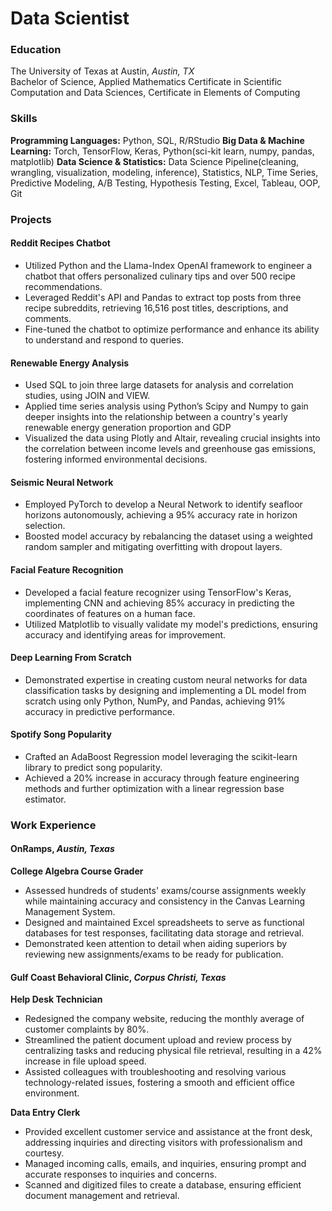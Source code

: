 # Data Scientist

### Education
The University of Texas at Austin, *Austin, TX*   			                             
Bachelor of Science, Applied Mathematics 
Certificate in Scientific Computation and Data Sciences, Certificate in Elements of Computing

### Skills
**Programming Languages:** Python, SQL, R/RStudio
**Big Data & Machine Learning:** Torch, TensorFlow, Keras, Python(sci-kit learn, numpy, pandas, matplotlib)
**Data Science & Statistics:** Data Science Pipeline(cleaning, wrangling, visualization, modeling, inference), Statistics, NLP, Time Series, Predictive Modeling, A/B Testing, Hypothesis Testing, Excel, Tableau, OOP, Git

### Projects

#### Reddit Recipes Chatbot		       					              	   
* Utilized Python and the Llama-Index OpenAI framework to engineer a chatbot that offers personalized culinary tips and over 500 recipe recommendations.
* Leveraged Reddit's API and Pandas to extract top posts from three recipe subreddits, retrieving 16,516 post titles, descriptions, and comments.
* Fine-tuned the chatbot to optimize performance and enhance its ability to understand and respond to queries.	
#### Renewable Energy Analysis		  		      		             
* Used SQL to join three large datasets for analysis and correlation studies, using JOIN and VIEW.
* Applied time series analysis using Python’s Scipy and Numpy to gain deeper insights into the relationship between a country's yearly renewable energy generation proportion and GDP
* Visualized the data using Plotly and Altair, revealing crucial insights into the correlation between income levels and greenhouse gas emissions, fostering informed environmental decisions.
#### Seismic Neural Network     					             	       
* Employed PyTorch to develop a Neural Network to identify seafloor horizons autonomously, achieving a 95% accuracy rate in horizon selection.
* Boosted model accuracy by rebalancing the dataset using a weighted random sampler and mitigating overfitting with dropout layers.
#### Facial Feature Recognition                                                                                   	    
* Developed a facial feature recognizer using TensorFlow's Keras,  implementing CNN and achieving 85% accuracy in predicting the coordinates of features on a human face.
* Utilized Matplotlib to visually validate my model's predictions, ensuring accuracy and identifying areas for improvement.
#### Deep Learning From Scratch						 
* Demonstrated expertise in creating custom neural networks for data classification tasks by designing and implementing a DL model from scratch using only Python, NumPy, and Pandas, achieving 91% accuracy in predictive performance.
#### Spotify Song Popularity							               
* Crafted an AdaBoost Regression model leveraging the scikit-learn library to predict song popularity. 
* Achieved a 20% increase in accuracy through feature engineering methods and further optimization with a linear regression base estimator.

### Work Experience
#### OnRamps, *Austin, Texas*				   			           	 
**College Algebra Course Grader**
* Assessed hundreds of students' exams/course assignments weekly while maintaining accuracy and consistency in the Canvas Learning Management System.
* Designed and maintained Excel spreadsheets to serve as functional databases for test responses, facilitating data storage and retrieval.
* Demonstrated keen attention to detail when aiding superiors by reviewing new assignments/exams to be ready for publication.
#### Gulf Coast Behavioral Clinic, *Corpus Christi, Texas* 			              
**Help Desk Technician**					
* Redesigned the company website, reducing the monthly average of customer complaints by 80%.
* Streamlined the patient document upload and review process by centralizing tasks and reducing physical file retrieval, resulting in a 42% increase in file upload speed.
* Assisted colleagues with troubleshooting and resolving various technology-related issues, fostering a smooth and efficient office environment.
              
**Data Entry Clerk**							             
* Provided excellent customer service and assistance at the front desk, addressing inquiries and directing visitors with professionalism and courtesy.
* Managed incoming calls, emails, and inquiries, ensuring prompt and accurate responses to inquiries and concerns.
* Scanned and digitized files to create a database, ensuring efficient document management and retrieval.

